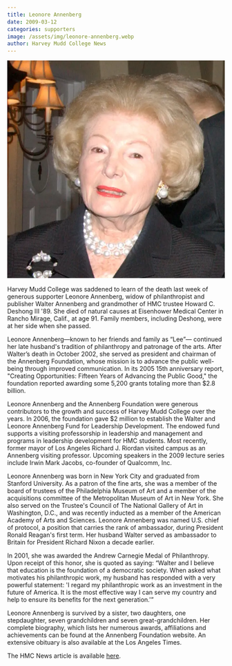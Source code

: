 ```yaml
---
title: Leonore Annenberg
date: 2009-03-12
categories: supporters
image: /assets/img/leonore-annenberg.webp
author: Harvey Mudd College News
---
```

![Leonore Annenberg](/assets/img/leonore-annenberg.webp)

Harvey Mudd College was saddened to learn of the death last week of generous supporter Leonore Annenberg, widow of philanthropist and publisher Walter Annenberg and grandmother of HMC trustee Howard C. Deshong III '89. She died of natural causes at Eisenhower Medical Center in Rancho Mirage, Calif., at age 91. Family members, including Deshong, were at her side when she passed.

Leonore Annenberg—known to her friends and family as “Lee”— continued her late husband's tradition of philanthropy and patronage of the arts.  After Walter’s death in October 2002, she served as president and chairman of the Annenberg Foundation, whose mission is to advance the public well-being through improved communication. In its 2005 15th anniversary report, "Creating Opportunities: Fifteen Years of Advancing the Public Good," the foundation reported awarding some 5,200 grants totaling more than $2.8 billion.

Leonore Annenberg and the Annenberg Foundation were generous contributors to the growth and success of Harvey Mudd College over the years. In 2006, the foundation gave $2 million to establish the Walter and Leonore Annenberg Fund for Leadership Development. The endowed fund supports a visiting professorship in leadership and management and programs in leadership development for HMC students. Most recently, former mayor of Los Angeles Richard J. Riordan visited campus as an Annenberg visiting professor. Upcoming speakers in the 2009 lecture series include Irwin Mark Jacobs, co-founder of Qualcomm, Inc.

Leonore Annenberg was born in New York City and graduated from Stanford University. As a patron of the fine arts, she was a member of the board of trustees of the Philadelphia Museum of Art and a member of the acquisitions committee of the Metropolitan Museum of Art in New York. She also served on the Trustee's Council of The National Gallery of Art in Washington, D.C., and was recently inducted as a member of the American Academy of Arts and Sciences. Leonore Annenberg was named U.S. chief of protocol, a position that carries the rank of ambassador, during President Ronald Reagan's first term. Her husband Walter served as ambassador to Britain for President Richard Nixon a decade earlier.

In 2001, she was awarded the Andrew Carnegie Medal of Philanthropy. Upon receipt of this honor, she is quoted as saying: “Walter and I believe that education is the foundation of a democratic society. When asked what motivates his philanthropic work, my husband has responded with a very powerful statement: 'I regard my philanthropic work as an investment in the future of America. It is the most effective way I can serve my country and help to ensure its benefits for the next generation.'”

Leonore Annenberg is survived by a sister, two daughters, one stepdaughter, seven grandchildren and seven great-grandchildren. Her complete biography, which lists her numerous awards, affiliations and achievements can be found at the Annenberg Foundation website. An extensive obituary is also available at the Los Angeles Times.

The HMC News article is available [here](https://www.hmc.edu/non-wp-sites/old-news/leonoreannenberg.php).
